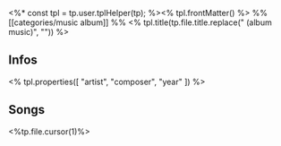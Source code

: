 <%*
const tpl =  tp.user.tplHelper(tp);
%><% tpl.frontMatter() %>
%% [[categories/music album]] %%
<% tpl.title(tp.file.title.replace(" (album music)", "")) %>
## Infos
<% tpl.properties([
	"artist",
	"composer",
	"year"
]) %>
## Songs
<%tp.file.cursor(1)%>

